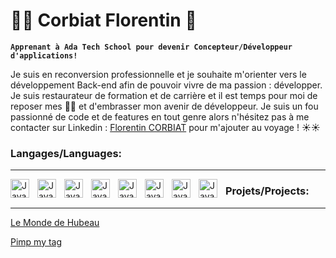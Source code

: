 # 👨‍🍳 Corbiat Florentin 👋

**`Apprenant à Ada Tech School pour devenir Concepteur/Développeur d'applications!`**

Je suis en reconversion professionnelle et je souhaite m'orienter vers le développement Back-end afin de pouvoir vivre de ma passion : développer.
Je suis restaurateur de formation et de carrière et il est temps pour moi de reposer mes 🔪🔪 et d'embrasser mon avenir de développeur.
Je suis un fou passionné de code et de features en tout genre alors n'hésitez pas à me contacter sur Linkedin : [Florentin CORBIAT](https://www.linkedin.com/in/florentin-corbiat-a1280710b/) pour m'ajouter au voyage ! ☀️☀️


### Langages/Languages:
-----------------------
<img align="left" alt="Java" width="30px" style="padding-right:10px;" src="https://cdn.jsdelivr.net/gh/devicons/devicon/icons/html5/html5-plain.svg">
<img align="left" alt="Java" width="30px" style="padding-right:10px;" src="https://cdn.jsdelivr.net/gh/devicons/devicon/icons/css3/css3-plain.svg">
<img align="left" alt="Java" width="30px" style="padding-right:10px;" src="https://cdn.jsdelivr.net/gh/devicons/devicon/icons/javascript/javascript-plain.svg">
<img align="left" alt="Java" width="30px" style="padding-right:10px;" src="https://cdn.jsdelivr.net/gh/devicons/devicon/icons/react/react-original.svg">
<img align="left" alt="Java" width="30px" style="padding-right:10px;" src="https://cdn.jsdelivr.net/gh/devicons/devicon/icons/typescript/typescript-plain.svg">
<img align="left" alt="Java" width="30px" style="padding-right:10px;" src="https://cdn.jsdelivr.net/gh/devicons/devicon/icons/nodejs/nodejs-original.svg">
<img align="left" alt="Java" width="30px" style="padding-right:10px;" src="https://cdn.jsdelivr.net/gh/devicons/devicon/icons/github/github-original.svg">
<img align="left" alt="Java" width="30px" style="padding-right:10px;" src="https://cdn.jsdelivr.net/gh/devicons/devicon/icons/git/git-original.svg">




### Projets/Projects:
---------------------
[Le Monde de Hubeau](https://github.com/CorbiatFlorentin/Le-Monde-de-Hubeau)

[Pimp my tag](https://github.com/CorbiatFlorentin/Pimp-my-tag)
